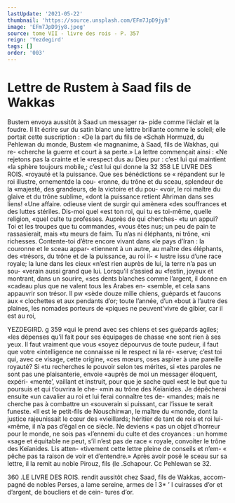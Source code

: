 ```yaml
---
lastUpdate: '2021-05-22'
thumbnail: 'https://source.unsplash.com/EFm7JpD9jy8'
image: 'EFm7JpD9jy8.jpeg'
source: tome VII - livre des rois - P. 357
reign: 'Yezdegird'
tags: []
order: '003'
---
```


# Lettre de Rustem à Saad fils de Wakkas

Bustem envoya aussitôt à Saad un messager ra- pide comme l’éclair et la foudre. Il lit écrire sur du
satin blanc une lettre brillante comme le soleil; elle portait cette suscription : «De la part du fils de «Schah Hormuzd, du Pehlewan du monde, Bustem «le magnanime, à Saad, fils de Wakhas, qui re- «cherche la guerre et court à sa perte.» La lettre commençait ainsi : «Ne rejetons pas la crainte et le «respect dus au Dieu pur : c’est lui qui maintient
«la sphère toujours mobile,; c’est lui qui donne la 32
358 LE LIVRE DES ROIS. «royauté et la puissance. Que ses bénédictions se
« répandent sur le roi illustre, ornementde la cou- «ronne, du trône et du sceau, splendeur de la «majesté, des grandeurs, de la victoire et du pou- «voir, le roi maître du glaive et du trône sublime, «dont la puissance retient Ahriman dans ses liens! «Une affaire. odieuse vient de surgir qui amènera «des souffrances et des luttes stériles. Dis-moi quel «est ton roi, qui tu es toi-même, quelle religion, «quel culte tu professes. Auprès de qui cherches- «tu un appui? Toi et les troupes que tu commandes, «vous êtes nus; un peu de pain te rassasierait, mais «tu meurs de faim. Tu n’as ni éléphants, ni trône,
«ni richesses. Contente-toi d’être encore vivant dans
«le pays d’Iran : la couronne et le sceau appar- «tiennent à un autre, au maître des éléphants, des
«trésors, du trône et de la puissance, au roi il- « lustre issu d’une race royale; la lune dans les cieux «n’est rien auprès de lui, la terre n’a pas un sou- «verain aussi grand que lui. Lorsqu’il s’assied au
«festin, joyeux et montrant, dans un sourire, «ses dents blanches comme l’argent, il donne en
«cadeau plus que ne valent tous les Arabes en- «semble, et cela sans appauvrir son trésor. Il pw «sède douze mille chiens, guépards et faucons aux
« clochettes et aux pendants d’or; toute l’année, d’un
«bout à l’autre des plaines, les nomades porteurs de «piques ne peuvent’vivre de gibier, car il est au roi,

YEZDEGIRD. g 359 «qui le prend avec ses chiens et ses guépards agiles;
«les dépenses qu’il fait pour ses équipages de chasse
«ne sont rien à ses yeux. Il faut vraiment que vous «soyez dépourvus de toute pudeur, il faut que votre «intelligence ne connaisse ni le respect ni la ré- «serve; c’est toi qui, avec ce visage, cette origine, «ces mœurs, oses aspirer à une pareille royauté? Si
«tu recherches le pouvoir selon tes mérites, si «tes paroles ne sont pas une plaisanterie, envoie «auprès de moi un messager éloquent, expéri- «mente’, vaillant et instruit, pour que je sache quel «est le but que tu poursuis et qui t’ouvrira le che- «min au trône des Keïanides. Je dépêcherai ensuite
«un cavalier au roi et lui ferai connaître tes de- «mandes; mais ne cherche pas à combattre un «souverain si puissant, car l’issue te serait funeste.
«Il est le petit-fils de Nouschirwan, le maître du «monde, dont la justice rajeunissait le cœur des «vieillards; héritier de tant de rois et roi lui- «même, il n’a pas d’égal en ce siècle. Ne deviens
« pas un objet d’horreur pour le monde, ne sois pas «l’ennemi du culte et des croyances : un homme «sage et équitable ne peut, s’il n’est pas de race
« royale, convoiter le trône des Keïanides. Lis atten- «tivement cette lettre pleine de conseils et n’em-
« pêche pas ta raison de voir et d’entendre.»
Après avoir posé le sceau sur sa lettre, il la remit
au noble Pirouz, fils (le .Schapour. Cc Pehlewan se 32.

360 .LE LIVRE DES ROIS.
rendit aussitôt chez Saad, fils de Wakkas, accom- pagné de nobles Perses, a lame sereine, armes de
î 3\* ’ I cuirasses d’or et d’argent, de boucliers et de cein-
tures d’or.
